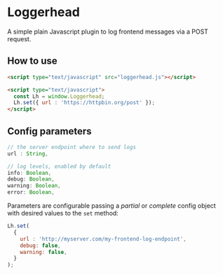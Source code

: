 # Loggerhead
A simple plain Javascript plugin to log frontend messages via a POST request.

## How to use
```html
<script type="text/javascript" src="loggerhead.js"></script>

<script type="text/javascript">
  const Lh = window.Loggerhead;
  Lh.set({ url : 'https://httpbin.org/post' });
</script>
```

## Config parameters
```javascript
// the server endpoint where to send logs
url : String,

// log levels, enabled by default
info: Boolean,
debug: Boolean,
warning: Boolean,
error: Boolean,
```

Parameters are configurable passing a *partial* or *complete* config object with desired values to the `set` method:

```javascript
Lh.set(
  {
    url : 'http://myserver.com/my-frontend-log-endpoint',
    debug: false,
    warning: false,
  }
);
```
